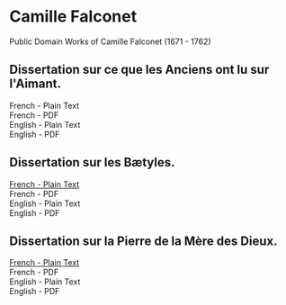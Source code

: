 # Camille Falconet

Public Domain Works of Camille Falconet (1671 - 1762)

## Dissertation sur ce que les Anciens ont lu sur l'Aimant.

French - Plain Text  
French - PDF  
English - Plain Text  
English - PDF  

## Dissertation sur les Bætyles.

[French - Plain Text](dissertation-sur-les-baetyles/full-text-french.md)  
French - PDF  
English - Plain Text  
English - PDF  

## Dissertation sur la Pierre de la Mère des Dieux.

[French - Plain Text](dissertation-sur-la-pierre-de-la-mere-des-dieux/full-text-french.md)  
French - PDF  
English - Plain Text  
English - PDF  
